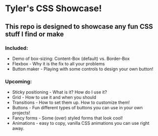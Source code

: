# Tyler's CSS Showcase!

## This repo is designed to showcase any fun CSS stuff I find or make

### Included:
* Demo of box-sizing: Content-Box (default)  vs. Border-Box
* Flexbox - Why it is the fix to all your problems
* Button maker - Playing with some controls to design your own button!

### Upcoming:
* Sticky positioning - What is it? How do I use it?
* Grid - How to use it and when you should
* Transitions - How to set them up. How to customize them!
* Buttons - Fun different types of buttons you can use in your own projects!
* Fancy forms - Some (over) styled forms that look cool!
* Animations - easy to copy, vanilla CSS animations you can use right away.
